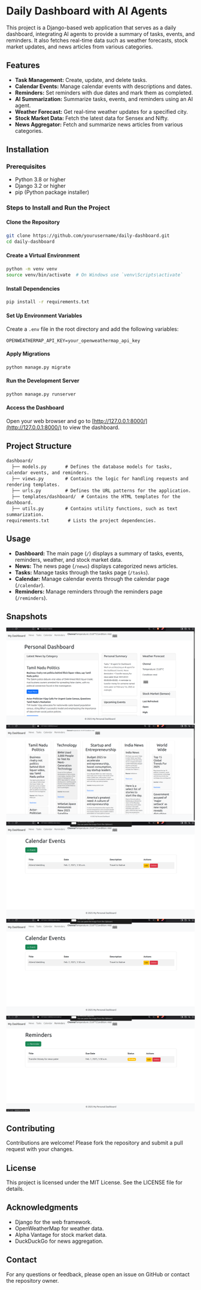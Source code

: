 # Daily Dashboard with AI Agents

This project is a Django-based web application that serves as a daily dashboard, integrating AI agents to provide a summary of tasks, events, and reminders. It also fetches real-time data such as weather forecasts, stock market updates, and news articles from various categories.

## Features
- **Task Management:** Create, update, and delete tasks.
- **Calendar Events:** Manage calendar events with descriptions and dates.
- **Reminders:** Set reminders with due dates and mark them as completed.
- **AI Summarization:** Summarize tasks, events, and reminders using an AI agent.
- **Weather Forecast:** Get real-time weather updates for a specified city.
- **Stock Market Data:** Fetch the latest data for Sensex and Nifty.
- **News Aggregator:** Fetch and summarize news articles from various categories.

## Installation

### Prerequisites
- Python 3.8 or higher
- Django 3.2 or higher
- pip (Python package installer)

### Steps to Install and Run the Project

#### Clone the Repository
```bash
git clone https://github.com/yourusername/daily-dashboard.git
cd daily-dashboard
```

#### Create a Virtual Environment
```bash
python -m venv venv
source venv/bin/activate  # On Windows use `venv\Scripts\activate`
```

#### Install Dependencies
```bash
pip install -r requirements.txt
```

#### Set Up Environment Variables
Create a `.env` file in the root directory and add the following variables:
```
OPENWEATHERMAP_API_KEY=your_openweathermap_api_key
```

#### Apply Migrations
```bash
python manage.py migrate
```

#### Run the Development Server
```bash
python manage.py runserver
```

#### Access the Dashboard
Open your web browser and go to [http://127.0.0.1:8000/](http://127.0.0.1:8000/) to view the dashboard.

## Project Structure
```
dashboard/
  ├── models.py       # Defines the database models for tasks, calendar events, and reminders.
  ├── views.py        # Contains the logic for handling requests and rendering templates.
  ├── urls.py         # Defines the URL patterns for the application.
  ├── templates/dashboard/  # Contains the HTML templates for the dashboard.
  ├── utils.py        # Contains utility functions, such as text summarization.
requirements.txt       # Lists the project dependencies.
```

## Usage
- **Dashboard:** The main page (`/`) displays a summary of tasks, events, reminders, weather, and stock market data.
- **News:** The news page (`/news`) displays categorized news articles.
- **Tasks:** Manage tasks through the tasks page (`/tasks`).
- **Calendar:** Manage calendar events through the calendar page (`/calendar`).
- **Reminders:** Manage reminders through the reminders page (`/reminders`).

## Snapshots
![Dashboard View](https://github.com/senthilthangaiah/personaldaashboard/blob/master/images/img1.png)
![News](https://github.com/senthilthangaiah/personaldaashboard/blob/master/images/img2.png)
![Task](https://github.com/senthilthangaiah/personaldaashboard/blob/master/images/img4.png)
![Calendar](https://github.com/senthilthangaiah/personaldaashboard/blob/master/images/img4.png)
![Reminder](https://github.com/senthilthangaiah/personaldaashboard/blob/master/images/img5.png)

## Contributing
Contributions are welcome! Please fork the repository and submit a pull request with your changes.

## License
This project is licensed under the MIT License. See the LICENSE file for details.

## Acknowledgments
- Django for the web framework.
- OpenWeatherMap for weather data.
- Alpha Vantage for stock market data.
- DuckDuckGo for news aggregation.

## Contact
For any questions or feedback, please open an issue on GitHub or contact the repository owner.

